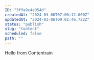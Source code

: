 ```yaml
---
ID: "3ffa9c4e054d"
createdAt: "2024-03-06T07:00:12.000Z"
updatedAt: "2024-03-06T09:02:46.722Z"
status: "publish"
slug: "Content"
scheduled: false
path: ""
---
```

Hello from Contentrain